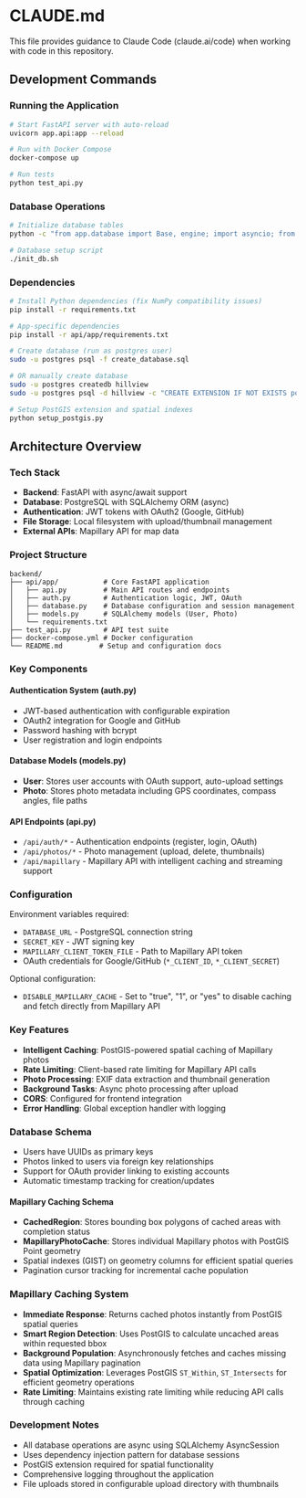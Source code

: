 # CLAUDE.md

This file provides guidance to Claude Code (claude.ai/code) when working with code in this repository.

## Development Commands

### Running the Application
```bash
# Start FastAPI server with auto-reload
uvicorn app.api:app --reload

# Run with Docker Compose
docker-compose up

# Run tests
python test_api.py
```

### Database Operations
```bash
# Initialize database tables
python -c "from app.database import Base, engine; import asyncio; from app.models import User, Photo; asyncio.run(async def create_tables(): async with engine.begin() as conn: await conn.run_sync(Base.metadata.create_all); print('Tables created successfully'))(); create_tables()"

# Database setup script
./init_db.sh
```

### Dependencies
```bash
# Install Python dependencies (fix NumPy compatibility issues)
pip install -r requirements.txt

# App-specific dependencies
pip install -r api/app/requirements.txt

# Create database (run as postgres user)
sudo -u postgres psql -f create_database.sql

# OR manually create database
sudo -u postgres createdb hillview
sudo -u postgres psql -d hillview -c "CREATE EXTENSION IF NOT EXISTS postgis;"

# Setup PostGIS extension and spatial indexes
python setup_postgis.py
```

## Architecture Overview

### Tech Stack
- **Backend**: FastAPI with async/await support
- **Database**: PostgreSQL with SQLAlchemy ORM (async)
- **Authentication**: JWT tokens with OAuth2 (Google, GitHub)
- **File Storage**: Local filesystem with upload/thumbnail management
- **External APIs**: Mapillary API for map data

### Project Structure
```
backend/
├── api/app/           # Core FastAPI application
│   ├── api.py         # Main API routes and endpoints
│   ├── auth.py        # Authentication logic, JWT, OAuth
│   ├── database.py    # Database configuration and session management
│   ├── models.py      # SQLAlchemy models (User, Photo)
│   └── requirements.txt
├── test_api.py        # API test suite
├── docker-compose.yml # Docker configuration
└── README.md         # Setup and configuration docs
```

### Key Components

#### Authentication System (auth.py)
- JWT-based authentication with configurable expiration
- OAuth2 integration for Google and GitHub
- Password hashing with bcrypt
- User registration and login endpoints

#### Database Models (models.py)
- **User**: Stores user accounts with OAuth support, auto-upload settings
- **Photo**: Stores photo metadata including GPS coordinates, compass angles, file paths

#### API Endpoints (api.py)
- `/api/auth/*` - Authentication endpoints (register, login, OAuth)
- `/api/photos/*` - Photo management (upload, delete, thumbnails)
- `/api/mapillary` - Mapillary API with intelligent caching and streaming support

### Configuration
Environment variables required:
- `DATABASE_URL` - PostgreSQL connection string
- `SECRET_KEY` - JWT signing key
- `MAPILLARY_CLIENT_TOKEN_FILE` - Path to Mapillary API token
- OAuth credentials for Google/GitHub (`*_CLIENT_ID`, `*_CLIENT_SECRET`)

Optional configuration:
- `DISABLE_MAPILLARY_CACHE` - Set to "true", "1", or "yes" to disable caching and fetch directly from Mapillary API

### Key Features
- **Intelligent Caching**: PostGIS-powered spatial caching of Mapillary photos
- **Rate Limiting**: Client-based rate limiting for Mapillary API calls
- **Photo Processing**: EXIF data extraction and thumbnail generation
- **Background Tasks**: Async photo processing after upload
- **CORS**: Configured for frontend integration
- **Error Handling**: Global exception handler with logging

### Database Schema
- Users have UUIDs as primary keys
- Photos linked to users via foreign key relationships
- Support for OAuth provider linking to existing accounts
- Automatic timestamp tracking for creation/updates

#### Mapillary Caching Schema
- **CachedRegion**: Stores bounding box polygons of cached areas with completion status
- **MapillaryPhotoCache**: Stores individual Mapillary photos with PostGIS Point geometry
- Spatial indexes (GIST) on geometry columns for efficient spatial queries
- Pagination cursor tracking for incremental cache population

### Mapillary Caching System
- **Immediate Response**: Returns cached photos instantly from PostGIS spatial queries
- **Smart Region Detection**: Uses PostGIS to calculate uncached areas within requested bbox
- **Background Population**: Asynchronously fetches and caches missing data using Mapillary pagination
- **Spatial Optimization**: Leverages PostGIS `ST_Within`, `ST_Intersects` for efficient geometry operations
- **Rate Limiting**: Maintains existing rate limiting while reducing API calls through caching

### Development Notes
- All database operations are async using SQLAlchemy AsyncSession
- Uses dependency injection pattern for database sessions
- PostGIS extension required for spatial functionality
- Comprehensive logging throughout the application
- File uploads stored in configurable upload directory with thumbnails